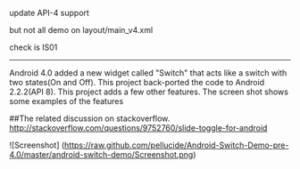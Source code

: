 update API-4 support

but not all demo on layout/main_v4.xml

check is IS01

------------------------------


Android 4.0 added a new widget called "Switch" that acts like a switch with two states(On and Off). This project back-ported the code to Android 2.2.2(API 8).
This project adds a few other features. The screen shot shows some examples of the features

##The related discussion on stackoverflow.
http://stackoverflow.com/questions/9752760/slide-toggle-for-android


![Screenshot] (https://raw.github.com/pellucide/Android-Switch-Demo-pre-4.0/master/android-switch-demo/Screenshot.png)
